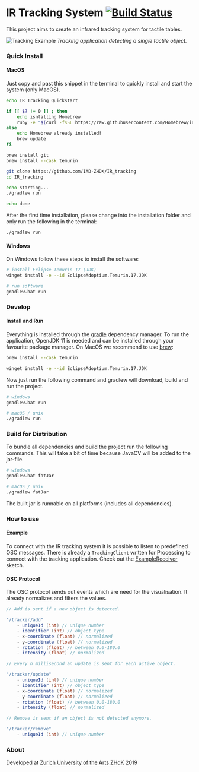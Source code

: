 # IR Tracking System [![Build Status](https://travis-ci.org/IAD-ZHDK/IR_tracking.svg?branch=master)](https://travis-ci.org/IAD-ZHDK/IR_tracking)
This project aims to create an infrared tracking system for tactile tables.

![Tracking Example](images/tracking-example.jpg)
*Tracking application detecting a single tactile object.*

### Quick Install

#### MacOS

Just copy and past this snippet in the terminal to quickly install and start the system (only MacOS).

```bash
echo IR Tracking Quickstart

if [[ $? != 0 ]] ; then
	echo isntalling Homebrew
	ruby -e "$(curl -fsSL https://raw.githubusercontent.com/Homebrew/install/master/install)"
else
	echo Homebrew already installed!
	brew update
fi

brew install git
brew install --cask temurin

git clone https://github.com/IAD-ZHDK/IR_tracking
cd IR_tracking

echo starting...
./gradlew run

echo done
```

After the first time installation, please change into the installation folder and only run the following in the terminal:

```bash
./gradlew run
```

#### Windows

On Windows follow these steps to install the software:

```bash
# install Eclipse Temurin 17 (JDK)
winget install -e --id EclipseAdoptium.Temurin.17.JDK

# run software
gradlew.bat run
```

### Develop

#### Install and Run
Everything is installed through the [gradle](https://gradle.org/) dependency manager. To run the application, OpenJDK 11 is needed and can be installed through your favourite package manager. On MacOS we recommend to use [brew](https://brew.sh/):

```bash
brew install --cask temurin

winget install -e --id EclipseAdoptium.Temurin.17.JDK
```

Now just run the following command and gradlew will download, build and run the project.

```bash
# windows
gradlew.bat run

# macOS / unix
./gradlew run
```

### Build for Distribution
To bundle all dependencies and build the project run the following commands. This will take a bit of time because JavaCV will be added to the jar-file.

```bash
# windows
gradlew.bat fatJar

# macOS / unix
./gradlew fatJar
```

The built jar is runnable on all platforms (includes all dependencies).

### How to use

#### Example
To connect with the IR tracking system it is possible to listen to predefined OSC messages. There is already a `TrackingClient` written for Processing to connect with the tracking application. Check out the [ExampleReceiver](https://github.com/IAD-ZHDK/IR_tracking/tree/master/examples/ExampleReceiver) sketch.

#### OSC Protocol
The OSC protocol sends out events which are need for the visualisation. It already normalizes and filters the values.

```java
// Add is sent if a new object is detected.

"/tracker/add"
	- uniqueId (int) // unique number
	- identifier (int) // object type
	- x-coordinate (float) // normalized
	- y-coordinate (float) // normalized
	- rotation (float) // between 0.0-180.0
	- intensity (float) // normalized
```


```java
// Every n millisecond an update is sent for each active object.

"/tracker/update"
	- uniqueId (int) // unique number
	- identifier (int) // object type
	- x-coordinate (float) // normalized
	- y-coordinate (float) // normalized
	- rotation (float) // between 0.0-180.0
	- intensity (float) // normalized
```

```java
// Remove is sent if an object is not detected anymore.

"/tracker/remove"
	- uniqueId (int) // unique number
```

### About
Developed at [Zurich University of the Arts ZHdK](https://www.zhdk.ch/) 2019
